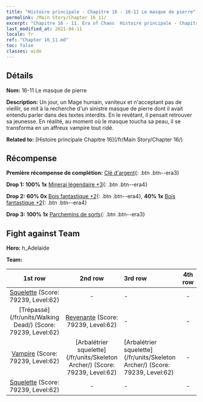 ```yaml
---
title: "Histoire principale - Chapitre 16 - 16-11 Le masque de pierre"
permalink: /Main Story/Chapter 16_11/
excerpt: "Chapitre 16 - 11. Era of Chaos  Histoire principale - Chapitre 16_11. 16-11 Le masque de pierre"
last_modified_at: 2021-04-11
locale: fr
ref: "Chapter 16_11.md"
toc: false
classes: wide
---
```


## Détails

 **Nom:** 16-11 Le masque de pierre

 **Description:** Un jour, un Mage humain, vaniteux et n'acceptant pas de vieillir, se mit à la recherche d'un sinistre masque de pierre dont il avait entendu parler dans des textes interdits. En le revêtant, il pensait retrouver sa jeunesse. En réalité, au moment où le masque toucha sa peau, il se transforma en un affreux vampire tout ridé.

 **Related to:** [Histoire principale Chapitre 16](/fr/Main Story/Chapter 16/)

## Récompense

 **Première récompense de complétion:** [Clé d'argent](/fr/Items/con_693/){: .btn .btn--era3}

 **Drop 1:** **100% 1x** [Minerai légendaire +3](/fr/Items/mat_54/){: .btn .btn--era4}

 **Drop 2:** **60% 0x** [Bois fantastique +2](/fr/Items/mat_48/){: .btn .btn--era4}, **40% 1x** [Bois fantastique +2](/fr/Items/mat_48/){: .btn .btn--era4}

 **Drop 3:** **100% 1x** [Parchemins de sorts](/fr/Items/con_694/){: .btn .btn--era3}


## Fight against Team
 **Hero:** h_Adelaide

 **Team:**


  | 1st row | 2nd row | 3rd row | 4th row |
  |:----:|:----:|:----|:----:|
  | [Squelette](/fr/units/Skeleton/) (Score: 79239, Level:62)  | - | - | - |
  | [Trépassé](/fr/units/Walking Dead/) (Score: 79239, Level:62)  | [Revenante](/fr/units/Wight/) (Score: 79239, Level:62)  | - | - |
  | [Vampire](/fr/units/Vampire/) (Score: 79239, Level:62)  | [Arbalétrier squelette](/fr/units/Skeleton Archer/) (Score: 79239, Level:62)  | [Arbalétrier squelette](/fr/units/Skeleton Archer/) (Score: 79239, Level:62)  | - |
  | [Squelette](/fr/units/Skeleton/) (Score: 79239, Level:62)  | - | - | - |



